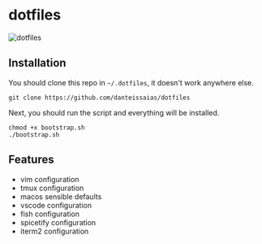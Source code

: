 # dotfiles

![dotfiles](https://files.issaias.net/1562609148-dotfiles.png)

## Installation

You should clone this repo in `~/.dotfiles`, it doesn't work anywhere else.

```
git clone https://github.com/danteissaias/dotfiles
```

Next, you should run the script and everything will be installed.

```
chmod +x bootstrap.sh
./bootstrap.sh
```

## Features

- vim configuration
- tmux configuration
- macos sensible defaults
- vscode configuration
- fish configuration
- spicetify configuration
- iterm2 configuration
